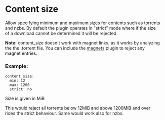 # Content size
Allow specifying minimum and maximum sizes for contents such as torrents and nzbs. By default the plugin operates in "strict" mode where if the size of a download cannot be determined it will be rejected.

**Note:** content_size doesn't work with magnet links, as it works by analyzing the the .torrent file. You can include the [magnets](/Plugins/magnets) plugin to reject any magnet entries.

### Example:
```
content_size:
  min: 12
  max: 1200
  strict: no
```

Size is given in MiB

This would reject all torrents below 12MiB and above 1200MiB and over rides the strict behaviour. Same would work also for nzbs.